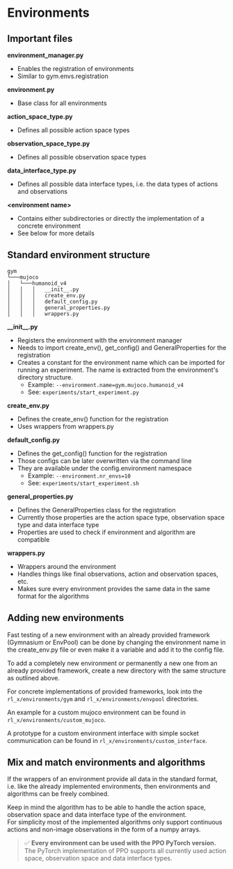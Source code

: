 # Environments


## Important files
**environment_manager.py**
- Enables the registration of environments
- Similar to gym.envs.registration

**environment.py**
- Base class for all environments

**action_space_type.py**
- Defines all possible action space types

**observation_space_type.py**
- Defines all possible observation space types

**data_interface_type.py**
- Defines all possible data interface types, i.e. the data types of actions and observations

**\<environment name\>**
- Contains either subdirectories or directly the implementation of a concrete environment
- See below for more details


## Standard environment structure
```
gym
└───mujoco
│   └───humanoid_v4
│   │   │   __init__.py
│   │   │   create_env.py
│   │   │   default_config.py
│   │   │   general_properties.py
│   │   │   wrappers.py
```

**\_\_init__.py**
- Registers the environment with the environment manager
- Needs to import create_env(), get_config() and GeneralProperties for the registration
- Creates a constant for the environment name which can be imported for running an experiment. The name is extracted from the environment's directory structure.
    - Example: ```--environment.name=gym.mujoco.humanoid_v4```
    - See: ```experiments/start_experiment.py```

**create_env.py**
- Defines the create_env() function for the registration
- Uses wrappers from wrappers.py

**default_config.py**
- Defines the get_config() function for the registration
- Those configs can be later overwritten via the command line
- They are available under the config.environment namespace
    - Example: ```--environment.nr_envs=10```
    - See: ```experiments/start_experiment.sh```

**general_properties.py**
- Defines the GeneralProperties class for the registration
- Currently those properties are the action space type, observation space type and data interface type
- Properties are used to check if environment and algorithm are compatible

**wrappers.py**
- Wrappers around the environment
- Handles things like final observations, action and observation spaces, etc.
- Makes sure every environment provides the same data in the same format for the algorithms


## Adding new environments
Fast testing of a new environment with an already provided framework (Gymnasium or EnvPool) can be done by changing the environment name in the create_env.py file or even make it a variable and add it to the config file.

To add a completely new environment or permanently a new one from an already provided framework, create a new directory with the same structure as outlined above.

For concrete implementations of provided frameworks, look into the ```rl_x/environments/gym``` and ```rl_x/environments/envpool``` directories.

An example for a custom mujoco environment can be found in ```rl_x/environments/custom_mujoco```.

A prototype for a custom environment interface with simple socket communication can be found in ```rl_x/environments/custom_interface```.


## Mix and match environments and algorithms
If the wrappers of an environment provide all data in the standard format, i.e. like the already implemented environments, then environments and algorithms can be freely combined.  

Keep in mind the algorithm has to be able to handle the action space, observation space and data interface type of the environment.  
For simplicity most of the implemented algorithms only support continuous actions and non-image observations in the form of a numpy arrays.

> ✅ **Every environment can be used with the PPO PyTorch version.** The PyTorch implementation of PPO supports all currently used action space, observation space and data interface types.
